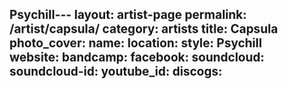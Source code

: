 Psychill---
layout: artist-page
permalink: /artist/capsula/
category: artists
title: Capsula
photo_cover: 
name: 
location: 
style: Psychill
website: 
bandcamp: 
facebook: 
soundcloud: 
soundcloud-id: 
youtube_id: 
discogs: 
---
